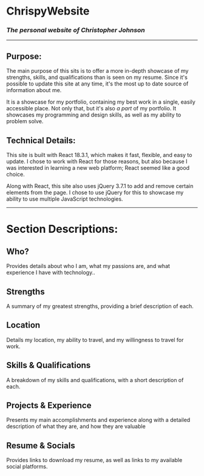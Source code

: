 # ChrispyWebsite

### *The personal website of Christopher Johnson*

---

## Purpose:

The main purpose of this sits is to offer a more in-depth showcase of my strengths, skills, and qualifications than is seen on my resume. Since it's possible to update this site at any time, it's the most up to date source of information about me.

It is a showcase for my portfolio, containing my best work in a single, easily accessible place. Not only that, but it's also *a part* of my portfolio. It showcases my programming and design skills, as well as my ability to problem solve.

## Technical Details:

This site is built with React 18.3.1, which makes it fast, flexible, and easy to update. I chose to work with React for those reasons, but also because I was interested in learning a new web platform; React seemed like a good choice.

Along with React, this site also uses jQuery 3.7.1 to add and remove certain elements from the page. I chose to use jQuery for this to showcase my ability to use multiple JavaScript technologies.

---

# Section Descriptions:

## Who?

Provides details about who I am, what my passions are, and what experience I have with technology..

## Strengths

A summary of my greatest strengths, providing a brief description of each.

## Location

Details my location, my ability to travel, and my willingness to travel for work.

## Skills & Qualifications

A breakdown of my skills and qualifications, with a short description of each.

## Projects & Experience

Presents my main accomplishments and experience along with a detailed description of what they are, and how they are valuable 

## Resume & Socials

Provides links to download my resume, as well as links to my available social platforms.
